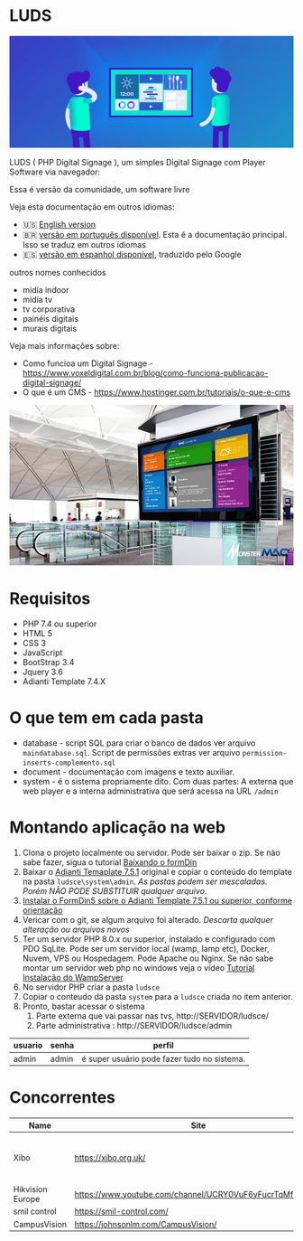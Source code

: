 # LUDS

![visão geral](digital-signage.png)

LUDS ( PHP Digital Signage ), um simples Digital Signage com Player Software via navegador: 

Essa é versão da comunidade, um software livre

Veja esta documentação em outros idiomas:
- :us: [English version](../README.md)
- :brazil: [versão em português disponível](README_pt-BR.md). Esta é a documentação principal. Isso se traduz em outros idiomas
- :es: [versão em espanhol disponível](README_es.md), traduzido pelo Google

outros nomes conhecidos
* midía indoor
* midía tv
* tv corporativa
* painéis digitais
* murais digitais 

Veja mais informações sobre: 
* Como funcioa um Digital Signage - https://www.voxeldigital.com.br/blog/como-funciona-publicacao-digital-signage/
* O que é um CMS - https://www.hostinger.com.br/tutoriais/o-que-e-cms

![visão geral](exemplo01.jpg)

# Requisitos
* PHP 7.4 ou superior
* HTML 5
* CSS 3
* JavaScript
* BootStrap 3.4
* Jquery 3.6
* Adianti Template 7.4.X

# O que tem em cada pasta
* database - script SQL para criar o banco de dados ver arquivo `maindatabase.sql`. Script de permissões extras ver arquivo `permission-inserts-complemento.sql`
* document - documentação com imagens e texto auxiliar.
* system - é o sistema propriamente dito. Com duas partes:  A externa que web player e a interna administrativa que será acessa na URL `/admin`

# Montando aplicação na web

1. Clona o projeto localmente ou servidor. Pode ser baixar o zip. Se não sabe fazer, sigua o tutorial [Baixando o formDin](https://github.com/bjverde/formDin/wiki/Baixando-o-formDin)
1. Baixar o [Adianti Temaplate 7.5.1](https://www.adianti.com.br/framework-download) original e copiar o conteúdo do template na pasta `ludsce\system\admin`. *As pastas podem ser mescaladas. Porém NÃO PODE SUBSTITUIR qualquer arquivo*.
1. [Instalar o FormDin5 sobre o Adianti Template 7.5.1 ou superior, conforme orientação](https://github.com/bjverde/formDin5#instala%C3%A7%C3%A3o)
1. Vericar com o git, se algum arquivo foi alterado. *Descarta qualquer alteração ou arquivos novos*
1. Ter um servidor PHP 8.0.x ou superior, instalado e configurado com PDO SqLite. Pode ser um servidor local (wamp, lamp etc), Docker, Nuvem, VPS ou Hospedagem. Pode Apache ou Nginx. Se não sabe montar um servidor web php no windows veja o vídeo [Tutorial Instalação do WampServer](https://www.youtube.com/watch?v=fupmd0W1wtE) 
1. No servidor PHP criar a pasta `ludsce`
1. Copiar o conteudo da pasta `system` para a `ludsce` criada no item anterior.
1. Pronto, bastar acessar o sistema
    1. Parte externa que vai passar nas tvs,  http://SERVIDOR/ludsce/
    1. Parte administrativa : http://SERVIDOR/ludsce/admin


usuario | senha | perfil
------ | ------------------ | --------------------
admin | admin | é super usuário pode fazer tudo no sistema. 

# Concorrentes 

| Name             | Site                                                     | GitHub                                    | Description                          |
|------------------|----------------------------------------------------------|-------------------------------------------|--------------------------------------|
| Xibo             | https://xibo.org.uk/                                     |                                           | Most Famous software Digital Display |
| Hikvision Europe | https://www.youtube.com/channel/UCRY0VuF6yFucrTqMfZk6Bng |                                           |                                      |
| smil control     | https://smil-control.com/                                | https://github.com/sagiadinos             |                                      |
| CampusVision     | https://johnsonlm.com/CampusVision/                      | https://github.com/JohnsonLM/CampusVision |  
